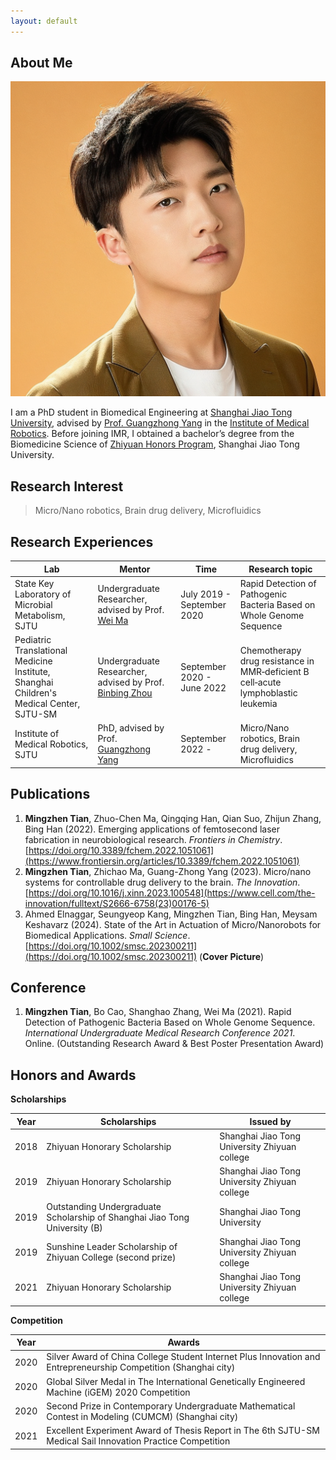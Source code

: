 ```yaml
---
layout: default
---
```


## About Me

<img class="profile-picture" src="aiphoto2.png">

I am a PhD student in Biomedical Engineering at [Shanghai Jiao Tong University](https://www.sjtu.edu.cn/), advised by [Prof. Guangzhong Yang](https://bme.sjtu.edu.cn/Web/FacultyDetail/636) in the [Institute of Medical Robotics](https://imr.sjtu.edu.cn/). Before joining IMR, I obtained a bachelor’s degree from the Biomedicine Science of [Zhiyuan Honors Program](https://zhiyuan.sjtu.edu.cn/html/zhiyuan/index.php), Shanghai Jiao Tong University. 

## Research Interest
> Micro/Nano robotics, Brain drug delivery, Microfluidics

## Research Experiences

Lab | Mentor | Time | Research topic
-----|-------|-------- |--------
State Key Laboratory of Microbial Metabolism, SJTU | Undergraduate Researcher, advised by Prof. [Wei Ma](http://mml.sjtu.edu.cn/Data/View/312?showtype=view) | July 2019 - September 2020 | Rapid Detection of Pathogenic Bacteria Based on Whole Genome Sequence
Pediatric Translational Medicine Institute, Shanghai Children's Medical Center, SJTU-SM | Undergraduate Researcher, advised by Prof. [Binbing Zhou](http://daoshi.shsmu.edu.cn/Pages/TeacherInformationView.aspx?uid=9DFC6A44-1940-49E4-8769-C4CBB1B4A10E&from=s&pId=&tId=731) | September 2020 - June 2022 | Chemotherapy drug resistance in MMR‑deficient B cell‑acute lymphoblastic leukemia
Institute of Medical Robotics, SJTU | PhD, advised by Prof. [Guangzhong Yang](https://bme.sjtu.edu.cn/Web/FacultyDetail/636) | September 2022 - | Micro/Nano robotics, Brain drug delivery, Microfluidics

## Publications
1. **Mingzhen Tian**, Zhuo-Chen Ma, Qingqing Han, Qian Suo, Zhijun Zhang, Bing Han (2022). Emerging applications of femtosecond laser fabrication in neurobiological research. _Frontiers in Chemistry_. [https://doi.org/10.3389/fchem.2022.1051061](https://www.frontiersin.org/articles/10.3389/fchem.2022.1051061)
2. **Mingzhen Tian**, Zhichao Ma, Guang-Zhong Yang (2023). Micro/nano systems for controllable drug delivery to the brain. _The Innovation_. [https://doi.org/10.1016/j.xinn.2023.100548](https://www.cell.com/the-innovation/fulltext/S2666-6758(23)00176-5)
3. Ahmed Elnaggar, Seungyeop Kang, Mingzhen Tian, Bing Han, Meysam Keshavarz (2024). State of the Art in Actuation of Micro/Nanorobots for Biomedical Applications. _Small Science_. [https://doi.org/10.1002/smsc.202300211](https://doi.org/10.1002/smsc.202300211) (**Cover Picture**)

## Conference
1. **Mingzhen Tian**, Bo Cao, Shanghao Zhang, Wei Ma (2021). Rapid Detection of Pathogenic Bacteria Based on Whole Genome Sequence. _International Undergraduate Medical Research Conference 2021_. Online. (Outstanding Research Award & Best Poster Presentation Award)

## Honors and Awards

**Scholarships**

Year | Scholarships | Issued by
-----|-------|--------
2018 | Zhiyuan Honorary Scholarship  | Shanghai Jiao Tong University Zhiyuan college
2019 | Zhiyuan Honorary Scholarship  | Shanghai Jiao Tong University Zhiyuan college
2019 | Outstanding Undergraduate Scholarship of Shanghai Jiao Tong University (B) | Shanghai Jiao Tong University
2019 | Sunshine Leader Scholarship of Zhiyuan College (second prize) | Shanghai Jiao Tong University Zhiyuan college
2021 | Zhiyuan Honorary Scholarship  | Shanghai Jiao Tong University Zhiyuan college

**Competition**

Year | Awards
-----|-------
2020 | Silver Award of China College Student Internet Plus Innovation and Entrepreneurship Competition (Shanghai city)
2020 | Global Silver Medal in The International Genetically Engineered Machine (iGEM) 2020 Competition
2020 | Second Prize in Contemporary Undergraduate Mathematical Contest in Modeling (CUMCM) (Shanghai city)
2021 | Excellent Experiment Award of Thesis Report in The 6th SJTU-SM Medical Sail Innovation Practice Competition
